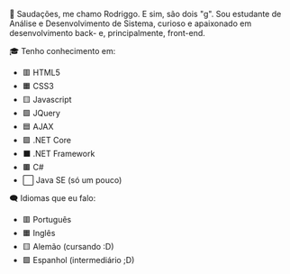 🖖 Saudações, me chamo Rodriggo. E sim, são dois "g". Sou estudante de Análise e Desenvolvimento de Sistema, curioso e apaixonado em desenvolvimento back- e, principalmente, front-end.

🎓 Tenho conhecimento em:

- 🟥 HTML5
- 🟧 CSS3
- 🟨 Javascript
- 🟩 JQuery
- 🟦 AJAX
- 🟪 .NET Core
- ⬛ .NET Framework
- 🟫 C#
- ⬜ Java SE (só um pouco)

🗨 Idiomas que eu falo:

- 🟥 Português
- 🟧 Inglês
- 🟨 Alemão (cursando :D)
- 🟩 Espanhol (intermediário ;D)

